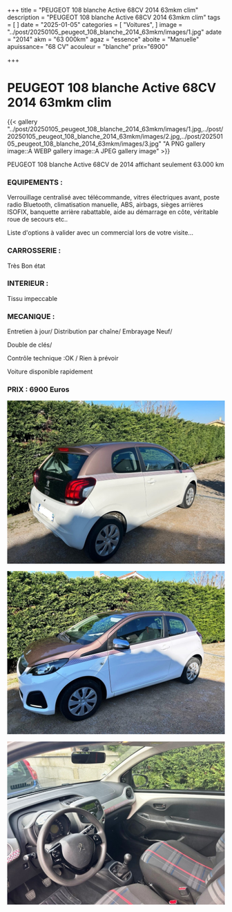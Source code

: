 +++
title = "PEUGEOT 108 blanche Active 68CV 2014 63mkm clim"
description = "PEUGEOT 108 blanche Active 68CV 2014 63mkm clim"
tags = [
]
date = "2025-01-05"
categories = [
    "Voitures",
]
image = "../post/20250105_peugeot_108_blanche_2014_63mkm/images/1.jpg"
adate = "2014"
akm = "63 000km"
agaz = "essence"
aboite = "Manuelle"
apuissance= "68 CV"
acouleur = "blanche"
prix="6900"

+++

# PEUGEOT 108 blanche Active 68CV 2014 63mkm clim

{{< gallery "../post/20250105_peugeot_108_blanche_2014_63mkm/images/1.jpg,../post/20250105_peugeot_108_blanche_2014_63mkm/images/2.jpg,../post/20250105_peugeot_108_blanche_2014_63mkm/images/3.jpg" "A PNG gallery image::A WEBP gallery image::A JPEG gallery image" >}}


PEUGEOT 108 blanche Active 68CV de 2014 affichant seulement 63.000 km


### EQUIPEMENTS :
Verrouillage centralisé avec télécommande, vitres électriques avant, poste radio Bluetooth, climatisation manuelle, ABS, airbags, sièges arrières ISOFIX, banquette arrière rabattable, aide au démarrage en côte, véritable roue de secours etc..


Liste d'options à valider avec un commercial lors de votre visite...


### CARROSSERIE :
Très Bon état 


### INTERIEUR :
Tissu impeccable

### MECANIQUE :
Entretien à jour/
Distribution par chaîne/
Embrayage Neuf/

Double de clés/

Contrôle technique :OK /
Rien à prévoir


Voiture disponible rapidement


### PRIX : 6900 Euros


<!-- more -->


![](images/1.jpg)

![](images/2.jpg)

![](images/3.jpg)

